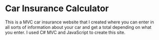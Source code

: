 # Car Insurance Calculator

This is a  MVC car insurance website that I created where you can enter in all sorts of information about your car and get a total depending on what you enter.
I used C# MVC and JavaScript to create this site.
